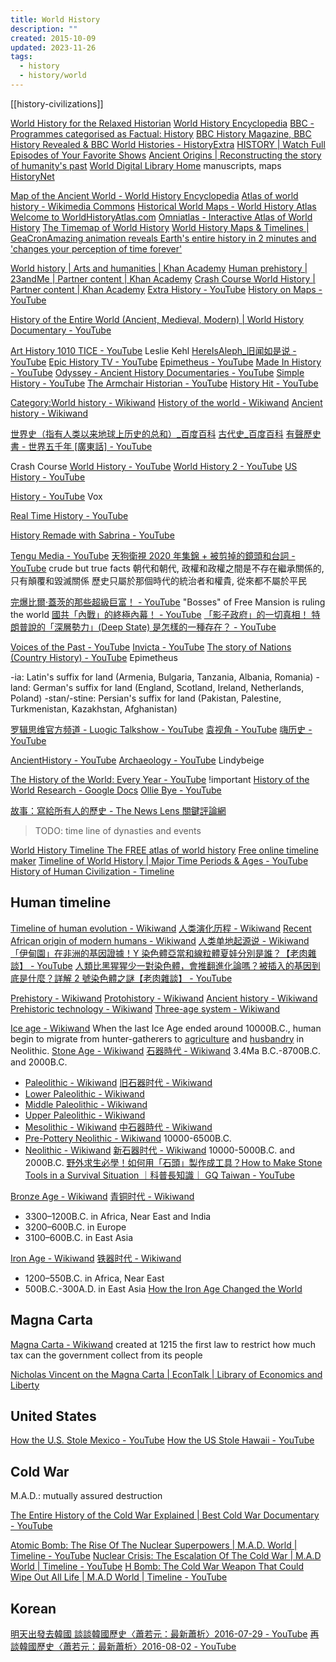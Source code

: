 ```yaml
---
title: World History
description: ""
created: 2015-10-09
updated: 2023-11-26
tags:
  - history
  - history/world
---
```


[[history-civilizations]]

[World History for the Relaxed Historian](http://www.emersonkent.com/)
[World History Encyclopedia](https://www.worldhistory.org/)
[BBC - Programmes categorised as Factual: History](https://www.bbc.co.uk/programmes/genres/factual/history)
[BBC History Magazine, BBC History Revealed & BBC World Histories - HistoryExtra](https://www.historyextra.com/)
[HISTORY | Watch Full Episodes of Your Favorite Shows](https://www.history.com/)
[Ancient Origins | Reconstructing the story of humanity's past](https://www.ancient-origins.net/)
[World Digital Library Home](https://www.wdl.org/en/) manuscripts, maps
[HistoryNet](https://www.historynet.com/)

[Map of the Ancient World - World History Encyclopedia](https://www.worldhistory.org/map/)
[Atlas of world history - Wikimedia Commons](https://commons.wikimedia.org/wiki/Atlas_of_world_history)
[Historical World Maps - World History Atlas](https://www.worldhistorymaps.info/)
[Welcome to WorldHistoryAtlas.com](http://www.worldhistoryatlas.com/AWH/Homepage.html)
[Omniatlas - Interactive Atlas of World History](http://omniatlas.com/)
[The Timemap of World History](https://timemaps.com/)
[World History Maps & Timelines | GeaCron](http://geacron.com/home-en/)[Amazing animation reveals Earth's entire history in 2 minutes and 'changes your perception of time forever'](https://www.thesun.co.uk/tech/10213372/animation-earth-history-britain/amp/)

[World history | Arts and humanities | Khan Academy](https://www.khanacademy.org/humanities/world-history)
[Human prehistory | 23andMe | Partner content | Khan Academy](https://www.khanacademy.org/partner-content/23andme/human-prehistory)
[Crash Course World History | Partner content | Khan Academy](https://www.khanacademy.org/partner-content/crash-course1/crash-course-world-history)
[Extra History - YouTube](https://www.youtube.com/@extrahistory)
[History on Maps - YouTube](https://www.youtube.com/@historyonmaps)

[History of the Entire World (Ancient, Medieval, Modern) | World History Documentary - YouTube](https://www.youtube.com/watch?v=T5PwyuzSYcs)

[Art History 1010 TICE - YouTube](https://www.youtube.com/playlist?list=PLtIxZmHhpck8ThggM0tTb9AeqiM4ZmlOm) Leslie Kehl
[HereIsAleph\_旧闻如是说 - YouTube](https://www.youtube.com/@HereIsAleph)
[Epic History TV - YouTube](https://www.youtube.com/@EpichistoryTv)
[Epimetheus - YouTube](https://www.youtube.com/@EpimetheusHistory)
[Made In History - YouTube](https://www.youtube.com/@MadeInHistory)
[Odyssey - Ancient History Documentaries - YouTube](https://www.youtube.com/@odyssey)
[Simple History - YouTube](https://www.youtube.com/@Simplehistory)
[The Armchair Historian - YouTube](https://www.youtube.com/@TheArmchairHistorian)
[History Hit - YouTube](https://www.youtube.com/@HistoryHit)

[Category:World history - Wikiwand](https://www.wikiwand.com/en/Category:World_history)
[History of the world - Wikiwand](https://www.wikiwand.com/en/History_of_the_world)
[Ancient history - Wikiwand](https://www.wikiwand.com/en/Ancient_history)

[世界史（指有人类以来地球上历史的总和）\_百度百科](https://baike.baidu.com/item/%E4%B8%96%E7%95%8C%E5%8F%B2/82114)
[古代史\_百度百科](https://baike.baidu.com/item/%E5%8F%A4%E4%BB%A3%E5%8F%B2/3383424)
[有聲歷史書 - 世界五千年 [廣東話] - YouTube](https://www.youtube.com/playlist?list=PL9NnnYq7Myj1vIFPIyFZSupF6PNnIXCB8)

Crash Course
[World History - YouTube](https://www.youtube.com/playlist?list=PLBDA2E52FB1EF80C9)
[World History 2 - YouTube](https://www.youtube.com/playlist?list=PL8dPuuaLjXtNjasccl-WajpONGX3zoY4M)
[US History - YouTube](https://www.youtube.com/playlist?list=PL8dPuuaLjXtMwmepBjTSG593eG7ObzO7s)

[History - YouTube](https://www.youtube.com/playlist?list=PLJ8cMiYb3G5eJquaiw6Xlyt3Qhe-3e7Xh) Vox

[Real Time History - YouTube](https://www.youtube.com/@realtimehistory)

[History Remade with Sabrina - YouTube](https://www.youtube.com/playlist?list=PLob1mZcVWOahsmvWBvN0g_kBQpp88dDYJ)

[Tengu Media - YouTube](https://www.youtube.com/channel/UC97VRsljSmClzdoDoqa3wCw)
[天狗衛視 2020 年集錦 + 被剪掉的鏡頭和台詞 - YouTube](https://www.youtube.com/watch?v=mKoSTzwddIo)
crude but true facts
朝代和朝代, 政權和政權之間是不存在繼承關係的, 只有顛覆和毀滅關係
歷史只屬於那個時代的統治者和權貴, 從來都不屬於平民

[完爆比爾·蓋茨的那些超級巨富！ - YouTube](https://www.youtube.com/watch?v=yaFiilt_GLM) "Bosses" of Free Mansion is ruling the world
[國共「內戰」的終極內幕！ - YouTube](https://www.youtube.com/watch?v=_EY2SaIGIhA)
[「影子政府」的一切真相！ 特朗普說的「深層勢力」(Deep State) 是怎樣的一種存在？ - YouTube](https://www.youtube.com/watch?v=3OUZr7O4Wlo&t=1s)

[Voices of the Past - YouTube](https://www.youtube.com/channel/UCqoGR_EedlhKDVuWNwYWRbg)
[Invicta - YouTube](https://www.youtube.com/channel/UCwO-UgquohXwoe7f0e6lMnw)
[The story of Nations (Country History) - YouTube](https://www.youtube.com/playlist?list=PLObJ0KGDh5_Nk2TaLuoViYhE21Fmx_rZL) Epimetheus

-ia: Latin's suffix for land (Armenia, Bulgaria, Tanzania, Albania, Romania)
-land: German's suffix for land (England, Scotland, Ireland, Netherlands, Poland)
-stan/-stine: Persian's suffix for land (Pakistan, Palestine, Turkmenistan, Kazakhstan, Afghanistan)

[罗辑思维官方频道 - Luogic Talkshow - YouTube](https://www.youtube.com/channel/UCYpYY4G4T1PI-Jug8q6lNGA)
[袁视角 - YouTube](https://www.youtube.com/playlist?list=PLnzvH6pAJKSrGZP9Z75wfc_CHJn9wTWR7)
[嗨历史 - YouTube](https://www.youtube.com/playlist?list=PLnzvH6pAJKSpKwIDUyO3RXGd-b6UAbymX)

[AncientHistory - YouTube](https://www.youtube.com/channel/UCaI59Uhzg6A7Ckx5tiSNJMQ)
[Archaeology - YouTube](https://www.youtube.com/playlist?list=PL26F99D743DDB5026) Lindybeige

[The History of the World: Every Year - YouTube](https://www.youtube.com/watch?v=-6Wu0Q7x5D0) !important
[History of the World Research - Google Docs](https://docs.google.com/document/d/1_oJx72M75tuai2mo6yD13qqQB1g_auQxdXxG9u__u94/edit)
[Ollie Bye - YouTube](https://www.youtube.com/channel/UC6gNjP1W4FXWExT5QpYkmhQ)

[故事：寫給所有人的歷史 - The News Lens 關鍵評論網](https://hk.thenewslens.com/author/gushitw)

> TODO: time line of dynasties and events

[World History Timeline The FREE atlas of world history](http://www.timemaps.com/)
[Free online timeline maker](https://time.graphics/)
[Timeline of World History | Major Time Periods & Ages - YouTube](https://www.youtube.com/watch?v=__BaaMfiD0Q)
[History of Human Civilization - Timeline](https://time.graphics/line/47134)

## Human timeline

[Timeline of human evolution - Wikiwand](https://www.wikiwand.com/en/Timeline_of_human_evolution#/Hominini)
[人类演化历程 - Wikiwand](https://www.wikiwand.com/zh/%E4%BA%BA%E7%B1%BB%E6%BC%94%E5%8C%96%E5%8E%86%E7%A8%8B)
[Recent African origin of modern humans - Wikiwand](https://www.wikiwand.com/en/Recent_African_origin_of_modern_humans)
[人类单地起源说 - Wikiwand](https://www.wikiwand.com/zh/%E4%BA%BA%E7%B1%BB%E5%8D%95%E5%9C%B0%E8%B5%B7%E6%BA%90%E8%AF%B4)
[「伊甸園」在非洲的基因證據！Y 染色體亞當和線粒體夏娃分別是誰？【老肉雜談】 - YouTube](https://www.youtube.com/watch?v=ah6ZNfi5trQ)
[人類比黑猩猩少一對染色體，會推翻進化論嗎？被插入的基因到底是什麼？詳解 2 號染色體之謎【老肉雜談】 - YouTube](https://www.youtube.com/watch?v=7zt0fLHJDBA)

[Prehistory - Wikiwand](https://www.wikiwand.com/en/Prehistory)
[Protohistory - Wikiwand](https://www.wikiwand.com/en/Protohistory)
[Ancient history - Wikiwand](https://www.wikiwand.com/en/Ancient_history)
[Prehistoric technology - Wikiwand](https://www.wikiwand.com/en/Prehistoric_technology)
[Three-age system - Wikiwand](https://www.wikiwand.com/en/Three-age_system)

[Ice age - Wikiwand](https://www.wikiwand.com/en/Ice_age)
When the last Ice Age ended around 10000B.C., human begin to migrate from hunter-gatherers to [agriculture](https://www.wikiwand.com/en/History_of_agriculture) and [husbandry](https://www.wikiwand.com/en/Animal_husbandry#/History) in Neolithic.
[Stone Age - Wikiwand](https://www.wikiwand.com/en/Stone_Age) [石器時代 - Wikiwand](https://www.wikiwand.com/zh/%E7%9F%B3%E5%99%A8%E6%99%82%E4%BB%A3) 3.4Ma B.C.-8700B.C. and 2000B.C.

- [Paleolithic - Wikiwand](https://www.wikiwand.com/en/Paleolithic) [旧石器时代 - Wikiwand](https://www.wikiwand.com/zh/%E6%97%A7%E7%9F%B3%E5%99%A8%E6%97%B6%E4%BB%A3)
- [Lower Paleolithic - Wikiwand](https://www.wikiwand.com/en/Lower_Paleolithic)
- [Middle Paleolithic - Wikiwand](https://www.wikiwand.com/en/Middle_Paleolithic)
- [Upper Paleolithic - Wikiwand](https://www.wikiwand.com/en/Upper_Paleolithic)
- [Mesolithic - Wikiwand](https://www.wikiwand.com/en/Mesolithic) [中石器時代 - Wikiwand](https://www.wikiwand.com/zh/%E4%B8%AD%E7%9F%B3%E5%99%A8%E6%99%82%E4%BB%A3)
- [Pre-Pottery Neolithic - Wikiwand](https://www.wikiwand.com/en/Pre-Pottery_Neolithic) 10000-6500B.C.
- [Neolithic - Wikiwand](https://www.wikiwand.com/en/Neolithic) [新石器时代 - Wikiwand](https://www.wikiwand.com/zh/%E6%96%B0%E7%9F%B3%E5%99%A8%E6%97%B6%E4%BB%A3) 10000-5000B.C. and 2000B.C.
  [野外求生必學！如何用「石頭」製作成工具？How to Make Stone Tools in a Survival Situation ｜科普長知識｜ GQ Taiwan - YouTube](https://www.youtube.com/watch?v=_fqDGZCT2fg&t=0s)

[Bronze Age - Wikiwand](https://www.wikiwand.com/en/Bronze_Age) [青铜时代 - Wikiwand](https://www.wikiwand.com/zh/%E9%9D%92%E9%93%9C%E6%97%B6%E4%BB%A3)

- 3300–1200B.C. in Africa, Near East and India
- 3200–600B.C. in Europe
- 3100–600B.C. in East Asia

[Iron Age - Wikiwand](https://www.wikiwand.com/en/Iron_Age) [铁器时代 - Wikiwand](https://www.wikiwand.com/zh/%E9%93%81%E5%99%A8%E6%97%B6%E4%BB%A3)

- 1200–550B.C. in Africa, Near East
- 500B.C.-300A.D. in East Asia
  [How the Iron Age Changed the World](https://www.livescience.com/2339-iron-age-changed-world.html)

## Magna Carta

[Magna Carta - Wikiwand](https://www.wikiwand.com/en/Magna_Carta) created at 1215
the first law to restrict how much tax can the government collect from its people

[Nicholas Vincent on the Magna Carta | EconTalk | Library of Economics and Liberty](http://www.econtalk.org/archives/2015/05/nicholas_vincen.html)

## United States

[How the U.S. Stole Mexico - YouTube](https://www.youtube.com/watch?v=3OMmxKiG4LE)
[How the US Stole Hawaii - YouTube](https://www.youtube.com/watch?v=XK2MBnw6RlY)

## Cold War

M.A.D.: mutually assured destruction

[The Entire History of the Cold War Explained | Best Cold War Documentary - YouTube](https://www.youtube.com/watch?v=XDrykOhrb5s)

[Atomic Bomb: The Rise Of The Nuclear Superpowers | M.A.D. World | Timeline - YouTube](https://www.youtube.com/watch?v=JNtJFBeFYQo)
[Nuclear Crisis: The Escalation Of The Cold War | M.A.D World | Timeline - YouTube](https://www.youtube.com/watch?v=ybpU88qrnYE)
[H Bomb: The Cold War Weapon That Could Wipe Out All Life | M.A.D World | Timeline - YouTube](https://www.youtube.com/watch?v=2aNUnBxNOjw)

## Korean

[明天出發去韓國 談談韓國歷史〈蕭若元：最新蕭析〉2016-07-29 - YouTube](https://www.youtube.com/watch?v=NAfG0VrvZoE)
[再談韓國歷史〈蕭若元：最新蕭析〉2016-08-02 - YouTube](https://www.youtube.com/watch?v=AEknVvfcIk0)
